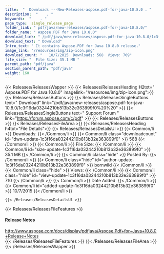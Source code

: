 ```yaml
---
title:  "  Downloads ---New-Releases-aspose.pdf-for-java-10.8.0 . " 
description:  "    . " 
keywords:  "    . " 
page_type:  single_release_page
folder_link: " pdf/java/new-releases/aspose.pdf-for-java-10.8.0/"
folder_name: " Aspose.PDF for Java 10.8.0"
download_link: " /pdf/java/new-releases/aspose.pdf-for-java-10.8.0/1c3f16da03244210b813b32e363899f0"
download_text: " Download"
Intro_text: " It contains Aspose.PDF for Java 10.8.0 release."
image_link: "/resources/img/zip-icon.png"
download_count: "   10/7/2015  Downloads: 568  Views: 709"
file_size: "  File Size: 35.1 MB "
parent_path: "pdf/java"
section_parent_path: "pdf/java"
weight: 160
---
```


{{< Releases/ReleasesWapper >}}
  {{< Releases/ReleasesHeading H2txt=" Aspose.PDF for Java 10.8.0" imagelink="/resources/img/zip-icon.png">}}
  {{< Releases/ReleasesButtons >}}
    {{< Releases/ReleasesSingleButtons text=" Download" link="/pdf/java/new-releases/aspose.pdf-for-java-10.8.0/1c3f16da03244210b813b32e363899f0%20%20" >}}
    {{< Releases/ReleasesSingleButtons text=" Support Forum " link="https://forum.aspose.com/c/pdf" >}}
  {{< Releases/ReleasesButtons >}}
  {{< Releases/ReleasesFileArea >}}
    {{< Releases/ReleasesHeading h4txt="File Details">}}
    {{< Releases/ReleasesDetailsUl >}}
            {{< Common/li  >}} Downloads: {{< /Common/li >}} 
      {{< Common/li class="downloadcount" id="dwn-update-1c3f16da03244210b813b32e363899f0" >}} 568 {{< /Common/li >}} 
      {{< Common/li  >}} File Size: {{< /Common/li >}} 
      {{< Common/li id="size-update-1c3f16da03244210b813b32e363899f0" >}} 35.1 MB {{< /Common/li >}} 
      {{< Common/li  class="hide" >}} Posted By: {{< /Common/li >}} 
      {{< Common/li class="hide" id="author-update-1c3f16da03244210b813b32e363899f0" >}} bornwild {{< /Common/li >}} 
      {{< Common/li class="hide"  >}} Views: {{< /Common/li >}} 
      {{< Common/li class="hide" id="view-update-1c3f16da03244210b813b32e363899f0" >}} 710 {{< /Common/li >}} 
      {{< Common/li  >}} Date Added: {{< /Common/li >}} 
      {{< Common/li id="added-update-1c3f16da03244210b813b32e363899f0" >}} 10/7/2015 {{< /Common/li >}} 

    {{< /Releases/ReleasesDetailsUl >}}

  {{< Releases/ReleasesFileFeatures >}}
      <h4>Release Notes</h4><div><a href="http://www.aspose.com/docs/display/pdfjava/Aspose.Pdf+for+Java+10.8.0+Release+Notes">http://www.aspose.com/docs/display/pdfjava/Aspose.Pdf+for+Java+10.8.0+Release+Notes</a></div>
  {{< /Releases/ReleasesFileFeatures >}}
 {{< /Releases/ReleasesFileArea >}}
{{< /Releases/ReleasesWapper >}}


